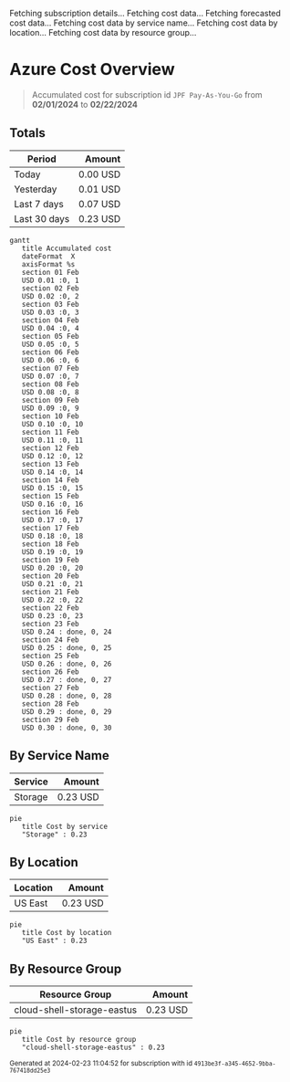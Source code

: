Fetching subscription details...
Fetching cost data...
Fetching forecasted cost data...
Fetching cost data by service name...
Fetching cost data by location...
Fetching cost data by resource group...
# Azure Cost Overview

> Accumulated cost for subscription id `JPF Pay-As-You-Go` from **02/01/2024** to **02/22/2024**

## Totals

|Period|Amount|
|---|---:|
|Today|0.00 USD|
|Yesterday|0.01 USD|
|Last 7 days|0.07 USD|
|Last 30 days|0.23 USD|

```mermaid
gantt
   title Accumulated cost
   dateFormat  X
   axisFormat %s
   section 01 Feb
   USD 0.01 :0, 1
   section 02 Feb
   USD 0.02 :0, 2
   section 03 Feb
   USD 0.03 :0, 3
   section 04 Feb
   USD 0.04 :0, 4
   section 05 Feb
   USD 0.05 :0, 5
   section 06 Feb
   USD 0.06 :0, 6
   section 07 Feb
   USD 0.07 :0, 7
   section 08 Feb
   USD 0.08 :0, 8
   section 09 Feb
   USD 0.09 :0, 9
   section 10 Feb
   USD 0.10 :0, 10
   section 11 Feb
   USD 0.11 :0, 11
   section 12 Feb
   USD 0.12 :0, 12
   section 13 Feb
   USD 0.14 :0, 14
   section 14 Feb
   USD 0.15 :0, 15
   section 15 Feb
   USD 0.16 :0, 16
   section 16 Feb
   USD 0.17 :0, 17
   section 17 Feb
   USD 0.18 :0, 18
   section 18 Feb
   USD 0.19 :0, 19
   section 19 Feb
   USD 0.20 :0, 20
   section 20 Feb
   USD 0.21 :0, 21
   section 21 Feb
   USD 0.22 :0, 22
   section 22 Feb
   USD 0.23 :0, 23
   section 23 Feb
   USD 0.24 : done, 0, 24
   section 24 Feb
   USD 0.25 : done, 0, 25
   section 25 Feb
   USD 0.26 : done, 0, 26
   section 26 Feb
   USD 0.27 : done, 0, 27
   section 27 Feb
   USD 0.28 : done, 0, 28
   section 28 Feb
   USD 0.29 : done, 0, 29
   section 29 Feb
   USD 0.30 : done, 0, 30
```

## By Service Name

|Service|Amount|
|---|---:|
|Storage|0.23 USD|

```mermaid
pie
   title Cost by service
   "Storage" : 0.23
```

## By Location

|Location|Amount|
|---|---:|
|US East|0.23 USD|

```mermaid
pie
   title Cost by location
   "US East" : 0.23
```

## By Resource Group

|Resource Group|Amount|
|---|---:|
|cloud-shell-storage-eastus|0.23 USD|

```mermaid
pie
   title Cost by resource group
   "cloud-shell-storage-eastus" : 0.23
```

<sup>Generated at 2024-02-23 11:04:52 for subscription with id `4913be3f-a345-4652-9bba-767418dd25e3`</sup>
